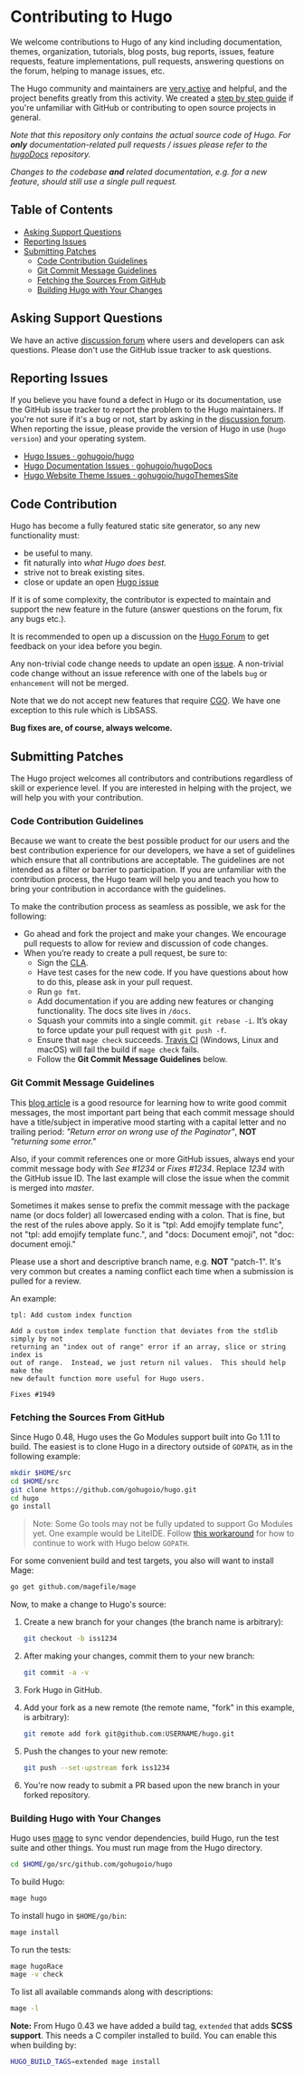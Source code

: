 # Contributing to Hugo

We welcome contributions to Hugo of any kind including documentation, themes,
organization, tutorials, blog posts, bug reports, issues, feature requests,
feature implementations, pull requests, answering questions on the forum,
helping to manage issues, etc.

The Hugo community and maintainers are [very active](https://github.com/gohugoio/hugo/pulse/monthly) and helpful, and the project benefits greatly from this activity. We created a [step by step guide](https://gohugo.io/tutorials/how-to-contribute-to-hugo/) if you're unfamiliar with GitHub or contributing to open source projects in general.

*Note that this repository only contains the actual source code of Hugo. For **only** documentation-related pull requests / issues please refer to the [hugoDocs](https://github.com/gohugoio/hugoDocs) repository.*

*Changes to the codebase **and** related documentation, e.g. for a new feature, should still use a single pull request.*

## Table of Contents

* [Asking Support Questions](#asking-support-questions)
* [Reporting Issues](#reporting-issues)
* [Submitting Patches](#submitting-patches)
  * [Code Contribution Guidelines](#code-contribution-guidelines)
  * [Git Commit Message Guidelines](#git-commit-message-guidelines)
  * [Fetching the Sources From GitHub](#fetching-the-sources-from-github)
  * [Building Hugo with Your Changes](#building-hugo-with-your-changes)

## Asking Support Questions

We have an active [discussion forum](https://discourse.gohugo.io) where users and developers can ask questions.
Please don't use the GitHub issue tracker to ask questions.

## Reporting Issues

If you believe you have found a defect in Hugo or its documentation, use
the GitHub issue tracker to report
the problem to the Hugo maintainers. If you're not sure if it's a bug or not,
start by asking in the [discussion forum](https://discourse.gohugo.io).
When reporting the issue, please provide the version of Hugo in use (`hugo
version`) and your operating system.

- [Hugo Issues · gohugoio/hugo](https://github.com/gohugoio/hugo/issues)
- [Hugo Documentation Issues · gohugoio/hugoDocs](https://github.com/gohugoio/hugoDocs/issues)
- [Hugo Website Theme Issues · gohugoio/hugoThemesSite](https://github.com/gohugoio/hugoThemesSite/issues)

## Code Contribution

Hugo has become a fully featured static site generator, so any new functionality must:

* be useful to many.
* fit naturally into _what Hugo does best._
* strive not to break existing sites.
* close or update an open [Hugo issue](https://github.com/gohugoio/hugo/issues)

If it is of some complexity, the contributor is expected to maintain and support the new feature in the future (answer questions on the forum, fix any bugs etc.).

It is recommended to open up a discussion on the [Hugo Forum](https://discourse.gohugo.io/) to get feedback on your idea before you begin. 

Any non-trivial code change needs to update an open [issue](https://github.com/gohugoio/hugo/issues). A non-trivial code change without an issue reference with one of the labels `bug` or `enhancement` will not be merged.

Note that we do not accept new features that require [CGO](https://github.com/golang/go/wiki/cgo).
We have one exception to this rule which is LibSASS.

**Bug fixes are, of course, always welcome.**

## Submitting Patches

The Hugo project welcomes all contributors and contributions regardless of skill or experience level. If you are interested in helping with the project, we will help you with your contribution.

### Code Contribution Guidelines

Because we want to create the best possible product for our users and the best contribution experience for our developers, we have a set of guidelines which ensure that all contributions are acceptable. The guidelines are not intended as a filter or barrier to participation. If you are unfamiliar with the contribution process, the Hugo team will help you and teach you how to bring your contribution in accordance with the guidelines.

To make the contribution process as seamless as possible, we ask for the following:

* Go ahead and fork the project and make your changes.  We encourage pull requests to allow for review and discussion of code changes.
* When you’re ready to create a pull request, be sure to:
    * Sign the [CLA](https://cla-assistant.io/gohugoio/hugo).
    * Have test cases for the new code. If you have questions about how to do this, please ask in your pull request.
    * Run `go fmt`.
    * Add documentation if you are adding new features or changing functionality.  The docs site lives in `/docs`.
    * Squash your commits into a single commit. `git rebase -i`. It’s okay to force update your pull request with `git push -f`.
    * Ensure that `mage check` succeeds. [Travis CI](https://travis-ci.org/gohugoio/hugo) (Windows, Linux and macOS) will fail the build if `mage check` fails.
    * Follow the **Git Commit Message Guidelines** below.

### Git Commit Message Guidelines

This [blog article](http://chris.beams.io/posts/git-commit/) is a good resource for learning how to write good commit messages,
the most important part being that each commit message should have a title/subject in imperative mood starting with a capital letter and no trailing period:
*"Return error on wrong use of the Paginator"*, **NOT** *"returning some error."*

Also, if your commit references one or more GitHub issues, always end your commit message body with *See #1234* or *Fixes #1234*.
Replace *1234* with the GitHub issue ID. The last example will close the issue when the commit is merged into *master*.

Sometimes it makes sense to prefix the commit message with the package name (or docs folder) all lowercased ending with a colon.
That is fine, but the rest of the rules above apply.
So it is "tpl: Add emojify template func", not "tpl: add emojify template func.", and "docs: Document emoji", not "doc: document emoji."

Please use a short and descriptive branch name, e.g. **NOT** "patch-1". It's very common but creates a naming conflict each time when a submission is pulled for a review.

An example:

```text
tpl: Add custom index function

Add a custom index template function that deviates from the stdlib simply by not
returning an "index out of range" error if an array, slice or string index is
out of range.  Instead, we just return nil values.  This should help make the
new default function more useful for Hugo users.

Fixes #1949
```

###  Fetching the Sources From GitHub

Since Hugo 0.48, Hugo uses the Go Modules support built into Go 1.11 to build. The easiest is to clone Hugo in a directory outside of `GOPATH`, as in the following example:

```bash
mkdir $HOME/src
cd $HOME/src
git clone https://github.com/gohugoio/hugo.git
cd hugo
go install
```

>Note: Some Go tools may not be fully updated to support Go Modules yet. One example would be LiteIDE. Follow [this workaround](https://github.com/visualfc/liteide/issues/986#issuecomment-428117702) for how to continue to work with Hugo below `GOPATH`.

For some convenient build and test targets, you also will want to install Mage:

```bash
go get github.com/magefile/mage
```

Now, to make a change to Hugo's source:

1. Create a new branch for your changes (the branch name is arbitrary):

    ```bash
    git checkout -b iss1234
    ```

1. After making your changes, commit them to your new branch:

    ```bash
    git commit -a -v
    ```

1. Fork Hugo in GitHub.

1. Add your fork as a new remote (the remote name, "fork" in this example, is arbitrary):

    ```bash
    git remote add fork git@github.com:USERNAME/hugo.git
    ```

1. Push the changes to your new remote:

    ```bash
    git push --set-upstream fork iss1234
    ```

1. You're now ready to submit a PR based upon the new branch in your forked repository.

### Building Hugo with Your Changes

Hugo uses [mage](https://github.com/magefile/mage) to sync vendor dependencies, build Hugo, run the test suite and other things. You must run mage from the Hugo directory.

```bash
cd $HOME/go/src/github.com/gohugoio/hugo
```

To build Hugo:

```bash
mage hugo
```

To install hugo in `$HOME/go/bin`:

```bash
mage install
```

To run the tests:

```bash
mage hugoRace
mage -v check
```

To list all available commands along with descriptions:

```bash
mage -l
```

**Note:** From Hugo 0.43 we have added a build tag, `extended` that adds **SCSS support**. This needs a C compiler installed to build. You can enable this when building by:

```bash
HUGO_BUILD_TAGS=extended mage install
````
